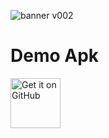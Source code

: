 
![banner v002](https://github.com/user-attachments/assets/d99124ad-724b-4eeb-ba7d-a691396b75ce)

# Demo Apk
[<img src="https://github.com/machiav3lli/oandbackupx/blob/034b226cea5c1b30eb4f6a6f313e4dadcbb0ece4/badge_github.png" alt="Get it on GitHub" height="80">](https://github.com/samyak2403/Simple-Tube/releases/latest)

